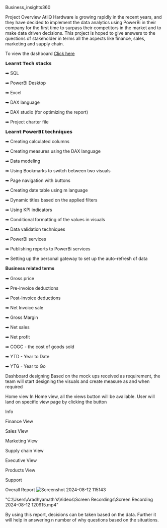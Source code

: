 Business_insights360

Project Overview
AtliQ Hardware is growing rapidly in the recent years, and they have decided to implement the data analytics using PowerBi in their company for the first time to surpass their competitors in the market and to make data driven decisions. This project is hoped to give answers to the questions of stakeholder in terms all the aspects like finance, sales, marketing and supply chain.

To view the dashboard [Click here](https://bit.ly/businessinsights360)

𝗟𝗲𝗮𝗿𝗻𝘁 𝗧𝗲𝗰𝗵 𝘀𝘁𝗮𝗰𝗸𝘀

➡ SQL

➡ PowerBi Desktop

➡ Excel

➡ DAX language

➡ DAX studio (for optimizing the report)

➡ Project charter file


𝗟𝗲𝗮𝗿𝗻𝘁 𝗣𝗼𝘄𝗲𝗿𝗕𝗜 𝘁𝗲𝗰𝗵𝗻𝗶𝗾𝘂𝗲𝘀

➡ Creating calculated columns

➡ Creating measures using the DAX language

➡ Data modeling

➡ Using Bookmarks to switch between two visuals

➡ Page navigation with buttons

➡ Creating date table using m language

➡ Dynamic titles based on the applied filters

➡ Using KPI indicators

➡ Conditional formatting of the values in visuals

➡ Data validation techniques

➡ PowerBi services

➡ Publishing reports to PowerBi services

➡ Setting up the personal gateway to set up the auto-refresh of data


𝐁𝐮𝐬𝐢𝐧𝐞𝐬𝐬 𝐫𝐞𝐥𝐚𝐭𝐞𝐝 𝐭𝐞𝐫𝐦𝐬

➡ Gross price

➡ Pre-invoice deductions

➡ Post-Invoice deductions

➡ Net Invoice sale

➡ Gross Margin

➡ Net sales

➡ Net profit

➡ COGC - the cost of goods sold

➡ YTD - Year to Date

➡ YTG - Year to Go


Dashboard designing
Based on the mock ups received as requirement, the team will start designing the visuals and create measure as and when required


Home view
In Home view, all the views button will be available. User will land on specific view page by clicking the button

Info

Finance View

Sales View

Marketing View

Supply chain View

Executive View

Products View

Support


Overall Report
![Screenshot 2024-08-12 115143](https://github.com/user-attachments/assets/78187859-c13c-4300-84dd-cca6c58e870b)


"C:\Users\Aradhyamath's\Videos\Screen Recordings\Screen Recording 2024-08-12 120915.mp4"


By using this report, decisions can be taken based on the data. Further it will help in answering n number of why questions based on the situations.
